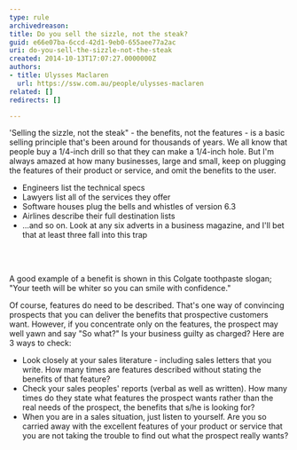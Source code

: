 ```yaml
---
type: rule
archivedreason: 
title: Do you sell the sizzle, not the steak?
guid: e66e07ba-6ccd-42d1-9eb0-655aee77a2ac
uri: do-you-sell-the-sizzle-not-the-steak
created: 2014-10-13T17:07:27.0000000Z
authors:
- title: Ulysses Maclaren
  url: https://ssw.com.au/people/ulysses-maclaren
related: []
redirects: []

---
```



<p>'Selling the sizzle, not the steak&quot; - the benefits, not the features - is a basic selling principle that's been around for thousands of years. We all know that people buy a 1/4-inch drill so that they can make a 1/4-inch hole. But I'm always amazed at how many businesses, large and small, keep on plugging the features of their product or service, and omit the benefits to the user.</p><ul><li>Engineers list the technical specs</li><li>Lawyers list all of the services they offer</li><li>Software houses plug the bells and whistles of version 6.3</li><li>Airlines describe their full destination lists</li><li>...and so on. Look at any six adverts in a business magazine, and I'll bet that at least three fall into this trap</li></ul>
<br><excerpt class='endintro'></excerpt><br>
<p>A good example of a benefit is shown in this Colgate toothpaste slogan; &quot;Your teeth will be whiter so you can smile with confidence.&quot;</p>
<p>Of course, features do need to be described. That's one way of convincing prospects that you can deliver the benefits that prospective customers want. However, if you concentrate only on the features, the prospect may well yawn and say &quot;So what?&quot; Is your business guilty as charged? Here are​ 3 ways to check&#58;</p><ul><li>Look closely at your sales literature - including sales letters that you write. How many times are features described without stating the benefits of that feature?</li><li>Check your sales peoples' reports (verbal as well as written). How many times do they state what features the prospect wants rather than the real needs of the prospect, the benefits that s/he is looking for?</li><li>When you are in a sales situation, just listen to yourself. Are you so carried away with the excellent features of your product or service that you are not taking the trouble to find out what the prospect really wants?</li></ul>


